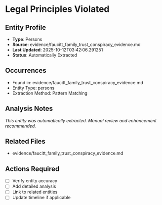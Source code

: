 # Legal Principles Violated

## Entity Profile
- **Type**: Persons
- **Source**: evidence/faucitt_family_trust_conspiracy_evidence.md
- **Last Updated**: 2025-10-12T03:42:06.291251
- **Status**: Automatically Extracted

## Occurrences
- Found in: evidence/faucitt_family_trust_conspiracy_evidence.md
- Entity Type: persons
- Extraction Method: Pattern Matching

## Analysis Notes
*This entity was automatically extracted. Manual review and enhancement recommended.*

## Related Files
- evidence/faucitt_family_trust_conspiracy_evidence.md

## Actions Required
- [ ] Verify entity accuracy
- [ ] Add detailed analysis
- [ ] Link to related entities
- [ ] Update timeline if applicable
